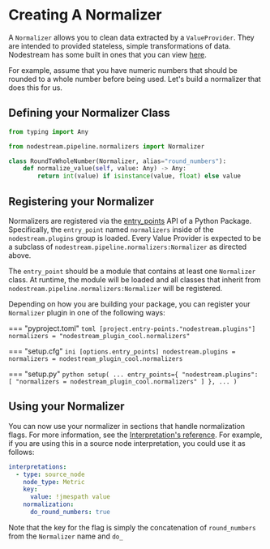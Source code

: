 # Creating A Normalizer

A `Normalizer` allows you to clean data extracted by a `ValueProvider`. They are intended to provided stateless, simple
transformations of data. Nodestream has some built in ones that you can view [here](../reference/normalizers.md).

For example, assume that you have numeric numbers that should be rounded to a whole number before being used.
Let's build a normalizer that does this for us.

## Defining your Normalizer Class

```python
from typing import Any

from nodestream.pipeline.normalizers import Normalizer

class RoundToWholeNumber(Normalizer, alias="round_numbers"):
    def normalize_value(self, value: Any) -> Any:
        return int(value) if isinstance(value, float) else value
```

## Registering your Normalizer

Normalizers are registered via the [entry_points](https://setuptools.pypa.io/en/latest/userguide/entry_point.html#entry-points-for-plugins) API of a Python Package. Specifically, the `entry_point` named `normalizers` inside of the `nodestream.plugins` group is loaded. Every Value Provider is expected to be a subclass of `nodestream.pipeline.normalizers:Normalizer` as directed above.

The `entry_point` should be a module that contains at least one `Normalizer` class. At runtime, the module will be loaded and all classes that inherit from `nodestream.pipeline.normalizers:Normalizer` will be registered.

Depending on how you are building your package, you can register your `Normalizer` plugin in one of the following ways:

=== "pyproject.toml"
    ```toml
    [project.entry-points."nodestream.plugins"]
    normalizers = "nodestream_plugin_cool.normalizers"
    ```

=== "setup.cfg"
    ```ini
    [options.entry_points]
    nodestream.plugins =
        normalizers = nodestream_plugin_cool.normalizers
    ```

=== "setup.py"
    ```python
    setup(
        ...
        entry_points={
            "nodestream.plugins": [
                "normalizers = nodestream_plugin_cool.normalizers"
            ]
        },
        ...
    )
    ```

## Using your Normalizer

You can now use your normalizer in sections that handle normalization flags. For more information,
see the [Interpretation's reference](../reference/interpretations.md). For example, if you are using this
in a source node interpretation, you could use it as follows:

```yaml
interpretations:
  - type: source_node
    node_type: Metric
    key:
      value: !jmespath value
    normalization:
      do_round_numbers: true
```

Note that the key for the flag is simply the concatenation of `round_numbers` from the `Normalizer` name and `do_`
